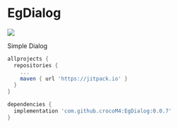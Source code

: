 # EgDialog

[![](https://jitpack.io/v/crocoM4/EgDialog.svg)](https://jitpack.io/#crocoM4/EgDialog)

Simple Dialog

```groovy
allprojects {
  repositories {
    ...
    maven { url 'https://jitpack.io' }
  }
}
```

```groovy
dependencies {
  implementation 'com.github.crocoM4:EgDialog:0.0.7'
}
```
